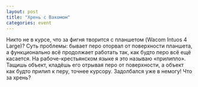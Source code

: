 ```yaml
---
layout: post
title: "Хрень с Вакомом"
categories: event
---
```

Никто не в курсе, что за фигня творится с планшетом (Wacom Intuos 4 Large)? Суть проблемы: бывает перо оторвал от поверхности планшета, а функционально всё продолжает работать так, как будто перо всё ещё касается. На рабоче-крестьянском языке я это называю «прилипло». Тащишь объект, кладёшь его отрывая перо от поверхности, а объект как будто прилип к перу, точнее курсору. Задолбался уже в немогу! Что за хрень?